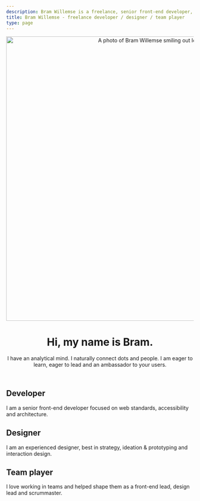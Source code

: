 ```yaml
---
description: Bram Willemse is a freelance, senior front-end developer,  designer and team player in Amsterdam, the Netherlands.
title: Bram Willemse - freelance developer / designer / team player
type: page
---
```


<header class="o-brammy__card o-brammy__header">
  <div class="a-logo o-site-header__logo" href="/">
    <img src="/img/bram-willemse.jpg" alt="A photo of Bram Willemse smiling out loud." width="762" height="763">
  </div>
  <h1>Hi, my name is Bram.</h1>
  <p>I have an analytical mind. I naturally connect dots and people. I am eager to learn, eager to lead and an ambassador to your users.</p>
</header>

<article class="o-brammy__card">
  <h1>Developer</h1>
  <p>I am a senior front-end developer focused on web standards, accessibility and architecture.</p>
</article>

<article class="o-brammy__card">
  <h1>Designer</h1>
  <p>I am an experienced designer, best in strategy, ideation & prototyping and interaction design.</p>
</article>

<article class="o-brammy__card">
  <h1>Team player</h1>
  <p>I love working in teams and helped shape them as a front-end lead, design lead and scrummaster.</p>
</article>

